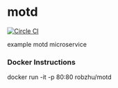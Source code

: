 # motd

[![Circle CI](https://circleci.com/gh/robzhu/motd.svg?style=svg)](https://circleci.com/gh/robzhu/motd)

example motd microservice

### Docker Instructions
docker run -it -p 80:80 robzhu/motd
